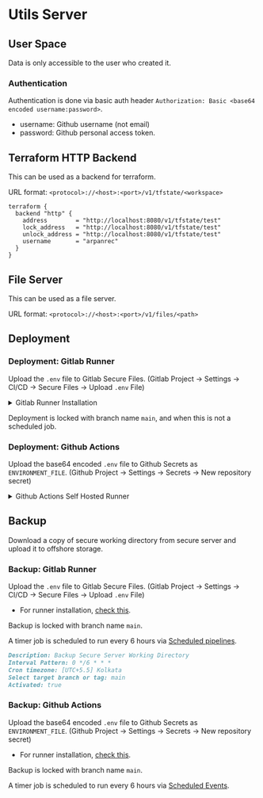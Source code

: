 # Utils Server

## User Space

Data is only accessible to the user who created it.

### Authentication

Authentication is done via basic auth header `Authorization: Basic <base64 encoded username:password>`.

- username: Github username (not email)
- password: Github personal access token.

## Terraform HTTP Backend

This can be used as a backend for terraform.

URL format: `<protocol>://<host>:<port>/v1/tfstate/<workspace>`

```hcl
terraform {
  backend "http" {
    address        = "http://localhost:8080/v1/tfstate/test"
    lock_address   = "http://localhost:8080/v1/tfstate/test"
    unlock_address = "http://localhost:8080/v1/tfstate/test"
    username       = "arpanrec"
  }
}
```

## File Server

This can be used as a file server.

URL format: `<protocol>://<host>:<port>/v1/files/<path>`

## Deployment

### Deployment: Gitlab Runner

Upload the `.env` file to Gitlab Secure Files. (Gitlab Project -> Settings -> CI/CD -> Secure Files -> Upload `.env` File)

<details>
  <summary>Gitlab Runner Installation</summary>

Deployment is done via [gitlab-runner](https://docs.gitlab.com/runner/install/linux-repository.html).
Add the Server as gitlab-runner with shell executor, also make sure gitlab runner has root access.

- Please check the [gitlab-runner](https://docs.gitlab.com/runner/install/linux-repository.html) for latest installation instructions.

```bash
echo "gitlab-runner ALL=(ALL) NOPASSWD: ALL" | sudo tee /etc/sudoers.d/010-gitlab-runner >/dev/null
sudo curl -L --output /usr/local/bin/gitlab-runner "https://gitlab-runner-downloads.s3.amazonaws.com/latest/binaries/gitlab-runner-linux-$(dpkg --print-architecture)"
sudo chmod +x /usr/local/bin/gitlab-runner
sudo useradd --comment 'GitLab Runner' --create-home gitlab-runner --shell /bin/bash
sudo gitlab-runner install --user=gitlab-runner --working-directory=/home/gitlab-runner
sudo gitlab-runner start
sudo gitlab-runner status
sudo rm -rf /home/gitlab-runner/.bash_logout
```

- Issue with shell executor, [check this](https://docs.gitlab.com/runner/shells/index.html#shell-profile-loading).

- Register gitlab-runner with shell executor

Settings -> CI/CD -> Runners -> Expand -> `Enable shared runners for this project`: False -> Save changes

Settings -> CI/CD -> Runners -> Expand -> `New Project Runner`

```markdown
Operating systems: Linux
Tags: secureserver
Run untagged jobs: False
Details: Secure Server
Configuration (optional):
  - Paused: False
  - Protected: False
  - Lock to current projects: True
Maximum job timeout: 600
```

```bash
sudo gitlab-runner register \
  --non-interactive \
  --name secureserver \
  --url "https://gitlab.com" \
  --token "${TOKEN}" \
  --executor "shell"
```

- Remove gitlab-runner

```bash
sudo gitlab-runner uninstall
sudo rm -rf /usr/local/bin/gitlab-runner
sudo userdel -r gitlab-runner
sudo rm -rf /home/gitlab-runner/
sudo rm -rf /etc/gitlab-runner
```

</details>

Deployment is locked with branch name `main`, and when this is not a scheduled job.

### Deployment: Github Actions

Upload the base64 encoded `.env` file to Github Secrets as `ENVIRONMENT_FILE`. (Github Project -> Settings -> Secrets -> New repository secret)

<details>
  <summary>Github Actions Self Hosted Runner</summary>

Deployment is done via [Github Actions Self Hosted Runner](https://docs.github.com/en/actions/hosting-your-own-runners/about-self-hosted-runners). Make sure Github Actions Self Hosted Runner has NOPASSWD root access.

- Install Github Actions Self Hosted Runner

```bash
sudo useradd -m -s /bin/bash actions-runner
echo "actions-runner ALL=(ALL) NOPASSWD: ALL" | sudo tee /etc/sudoers.d/010-actions-runner >/dev/null
sudo su - actions-runner
cd ~
curl -o actions-runner-linux-x64-2.309.0.tar.gz \
  -L https://github.com/actions/runner/releases/download/v2.309.0/actions-runner-linux-x64-2.309.0.tar.gz
echo "2974243bab2a282349ac833475d241d5273605d3628f0685bd07fb5530f9bb1a  actions-runner-linux-x64-2.309.0.tar.gz" | shasum -a 256 -c
tar xzf ./actions-runner-linux-x64-2.309.0.tar.gz
./config.sh --url https://github.com/arpanrec/secureserver --token "${TOKEN}" --name secureserver --work _work --labels secureserver --unattended
sudo ./svc.sh install
sudo ./svc.sh start
```

- Remove Github Actions Self Hosted Runner

```bash
sudo ./svc.sh stop
sudo ./svc.sh uninstall
./config.sh remove --token "${TOKEN}"
sudo userdel -r actions-runner
```

</details>

## Backup

Download a copy of secure working directory from secure server and upload it to offshore storage.

### Backup: Gitlab Runner

Upload the `.env` file to Gitlab Secure Files. (Gitlab Project -> Settings -> CI/CD -> Secure Files -> Upload `.env` File)

- For runner installation, [check this](#deployment-gitlab-runner).

Backup is locked with branch name `main`.

A timer job is scheduled to run every 6 hours via [Scheduled pipelines](https://docs.gitlab.com/ee/ci/pipelines/schedules.html).

```markdown
Description: Backup Secure Server Working Directory
Interval Pattern: 0 */6 * * *
Cron timezone: [UTC+5.5] Kolkata
Select target branch or tag: main
Activated: true
```

### Backup: Github Actions

Upload the base64 encoded `.env` file to Github Secrets as `ENVIRONMENT_FILE`. (Github Project -> Settings -> Secrets -> New repository secret)

- For runner installation, [check this](#deployment-github-actions).

Backup is locked with branch name `main`.

A timer job is scheduled to run every 6 hours via [Scheduled Events](https://docs.github.com/en/actions/reference/events-that-trigger-workflows#scheduled-events).
